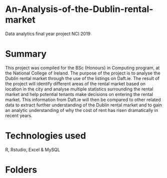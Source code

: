 # An-Analysis-of-the-Dublin-rental-market
Data analytics final year project NCI 2019

# Summary
This project was compiled for the BSc (Honours) in Computing program, at the National College of Ireland. The purpose of the project is to analyse the Dublin rental market through the use of the listings on Daft.ie. The result of the project will identify different areas of the rental market based on location in the city and analyse multiple statistics surrounding the rental market and help potential tenants make decisions on entering the rental market. This information from Daft.ie will then be compared to other related data to extract further understanding of the Dublin rental market and to gain an analytic understanding of why the cost of rent has risen dramatically in recent years.

# Technologies used
R, Rstudio, Excel & MySQL

# Folders

